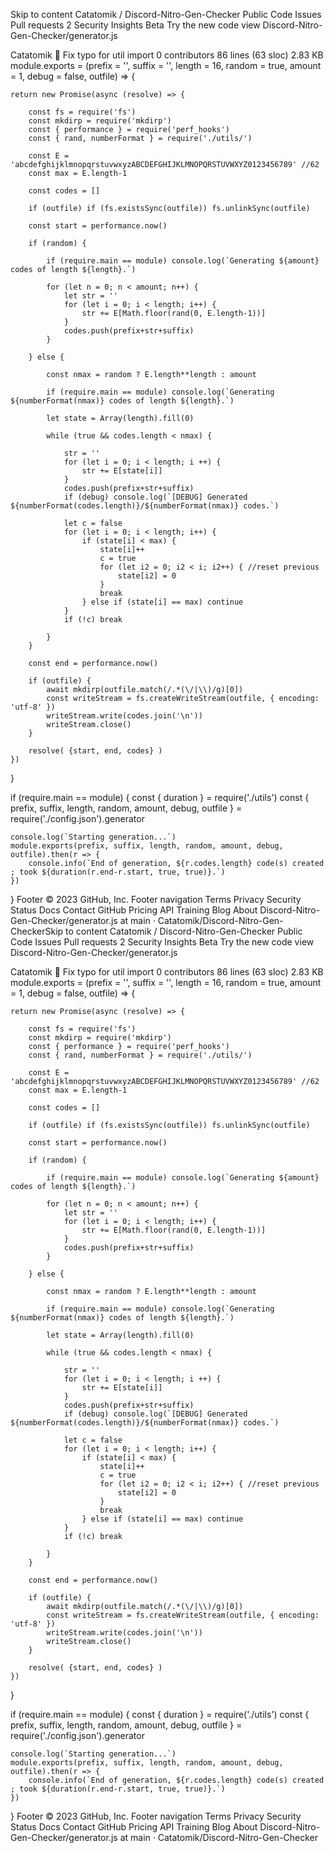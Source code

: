 Skip to content
Catatomik
/
Discord-Nitro-Gen-Checker
Public
Code
Issues
Pull requests
2
Security
Insights
Beta Try the new code view
Discord-Nitro-Gen-Checker/generator.js

Catatomik 🐛 Fix typo for util import
 0 contributors
86 lines (63 sloc)  2.83 KB
module.exports = (prefix = '', suffix = '', length = 16, random = true, amount = 1, debug = false, outfile) => {

    return new Promise(async (resolve) => {

        const fs = require('fs')
        const mkdirp = require('mkdirp')
        const { performance } = require('perf_hooks')
        const { rand, numberFormat } = require('./utils/')

        const E = 'abcdefghijklmnopqrstuvwxyzABCDEFGHIJKLMNOPQRSTUVWXYZ0123456789' //62
        const max = E.length-1

        const codes = []

        if (outfile) if (fs.existsSync(outfile)) fs.unlinkSync(outfile)

        const start = performance.now()

        if (random) {
            
            if (require.main == module) console.log(`Generating ${amount} codes of length ${length}.`)

            for (let n = 0; n < amount; n++) {
                let str = ''
                for (let i = 0; i < length; i++) {
                    str += E[Math.floor(rand(0, E.length-1))]
                }
                codes.push(prefix+str+suffix)
            }

        } else {

            const nmax = random ? E.length**length : amount

            if (require.main == module) console.log(`Generating ${numberFormat(nmax)} codes of length ${length}.`)

            let state = Array(length).fill(0)

            while (true && codes.length < nmax) {

                str = ''
                for (let i = 0; i < length; i ++) {
                    str += E[state[i]]
                }
                codes.push(prefix+str+suffix)
                if (debug) console.log(`[DEBUG] Generated ${numberFormat(codes.length)}/${numberFormat(nmax)} codes.`)

                let c = false
                for (let i = 0; i < length; i++) {
                    if (state[i] < max) {
                        state[i]++
                        c = true
                        for (let i2 = 0; i2 < i; i2++) { //reset previous
                            state[i2] = 0
                        }
                        break
                    } else if (state[i] == max) continue
                }
                if (!c) break

            }
        }
        
        const end = performance.now()

        if (outfile) {
            await mkdirp(outfile.match(/.*(\/|\\)/g)[0])
            const writeStream = fs.createWriteStream(outfile, { encoding: 'utf-8' })
            writeStream.write(codes.join('\n'))
            writeStream.close()
        }

        resolve( {start, end, codes} )
    })

}

if (require.main == module) {
    const { duration } = require('./utils')
    const { prefix, suffix, length, random, amount, debug, outfile } = require('./config.json').generator
    
    console.log(`Starting generation...`)
    module.exports(prefix, suffix, length, random, amount, debug, outfile).then(r => {
        console.info(`End of generation, ${r.codes.length} code(s) created ; took ${duration(r.end-r.start, true, true)}.`)
    })
}
Footer
© 2023 GitHub, Inc.
Footer navigation
Terms
Privacy
Security
Status
Docs
Contact GitHub
Pricing
API
Training
Blog
About
Discord-Nitro-Gen-Checker/generator.js at main · Catatomik/Discord-Nitro-Gen-CheckerSkip to content
Catatomik
/
Discord-Nitro-Gen-Checker
Public
Code
Issues
Pull requests
2
Security
Insights
Beta Try the new code view
Discord-Nitro-Gen-Checker/generator.js

Catatomik 🐛 Fix typo for util import
 0 contributors
86 lines (63 sloc)  2.83 KB
module.exports = (prefix = '', suffix = '', length = 16, random = true, amount = 1, debug = false, outfile) => {

    return new Promise(async (resolve) => {

        const fs = require('fs')
        const mkdirp = require('mkdirp')
        const { performance } = require('perf_hooks')
        const { rand, numberFormat } = require('./utils/')

        const E = 'abcdefghijklmnopqrstuvwxyzABCDEFGHIJKLMNOPQRSTUVWXYZ0123456789' //62
        const max = E.length-1

        const codes = []

        if (outfile) if (fs.existsSync(outfile)) fs.unlinkSync(outfile)

        const start = performance.now()

        if (random) {
            
            if (require.main == module) console.log(`Generating ${amount} codes of length ${length}.`)

            for (let n = 0; n < amount; n++) {
                let str = ''
                for (let i = 0; i < length; i++) {
                    str += E[Math.floor(rand(0, E.length-1))]
                }
                codes.push(prefix+str+suffix)
            }

        } else {

            const nmax = random ? E.length**length : amount

            if (require.main == module) console.log(`Generating ${numberFormat(nmax)} codes of length ${length}.`)

            let state = Array(length).fill(0)

            while (true && codes.length < nmax) {

                str = ''
                for (let i = 0; i < length; i ++) {
                    str += E[state[i]]
                }
                codes.push(prefix+str+suffix)
                if (debug) console.log(`[DEBUG] Generated ${numberFormat(codes.length)}/${numberFormat(nmax)} codes.`)

                let c = false
                for (let i = 0; i < length; i++) {
                    if (state[i] < max) {
                        state[i]++
                        c = true
                        for (let i2 = 0; i2 < i; i2++) { //reset previous
                            state[i2] = 0
                        }
                        break
                    } else if (state[i] == max) continue
                }
                if (!c) break

            }
        }
        
        const end = performance.now()

        if (outfile) {
            await mkdirp(outfile.match(/.*(\/|\\)/g)[0])
            const writeStream = fs.createWriteStream(outfile, { encoding: 'utf-8' })
            writeStream.write(codes.join('\n'))
            writeStream.close()
        }

        resolve( {start, end, codes} )
    })

}

if (require.main == module) {
    const { duration } = require('./utils')
    const { prefix, suffix, length, random, amount, debug, outfile } = require('./config.json').generator
    
    console.log(`Starting generation...`)
    module.exports(prefix, suffix, length, random, amount, debug, outfile).then(r => {
        console.info(`End of generation, ${r.codes.length} code(s) created ; took ${duration(r.end-r.start, true, true)}.`)
    })
}
Footer
© 2023 GitHub, Inc.
Footer navigation
Terms
Privacy
Security
Status
Docs
Contact GitHub
Pricing
API
Training
Blog
About
Discord-Nitro-Gen-Checker/generator.js at main · Catatomik/Discord-Nitro-Gen-Checker
